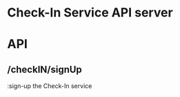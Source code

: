 # Check-In Service API server

# API
## **/checkIN/signUp<br>**
:sign-up the Check-In service<br>
~~~

~~~
